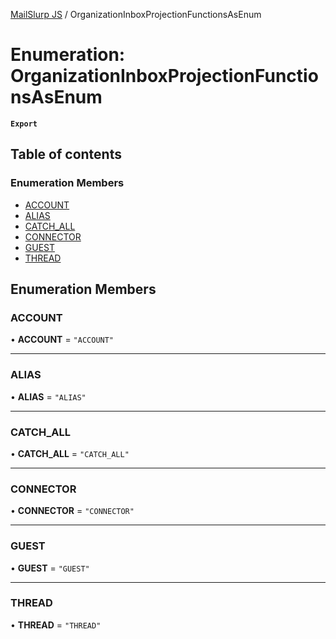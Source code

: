 [MailSlurp JS](../README.md) / OrganizationInboxProjectionFunctionsAsEnum

# Enumeration: OrganizationInboxProjectionFunctionsAsEnum

**`Export`**

## Table of contents

### Enumeration Members

- [ACCOUNT](OrganizationInboxProjectionFunctionsAsEnum.md#account)
- [ALIAS](OrganizationInboxProjectionFunctionsAsEnum.md#alias)
- [CATCH\_ALL](OrganizationInboxProjectionFunctionsAsEnum.md#catch_all)
- [CONNECTOR](OrganizationInboxProjectionFunctionsAsEnum.md#connector)
- [GUEST](OrganizationInboxProjectionFunctionsAsEnum.md#guest)
- [THREAD](OrganizationInboxProjectionFunctionsAsEnum.md#thread)

## Enumeration Members

### ACCOUNT

• **ACCOUNT** = ``"ACCOUNT"``

___

### ALIAS

• **ALIAS** = ``"ALIAS"``

___

### CATCH\_ALL

• **CATCH\_ALL** = ``"CATCH_ALL"``

___

### CONNECTOR

• **CONNECTOR** = ``"CONNECTOR"``

___

### GUEST

• **GUEST** = ``"GUEST"``

___

### THREAD

• **THREAD** = ``"THREAD"``
